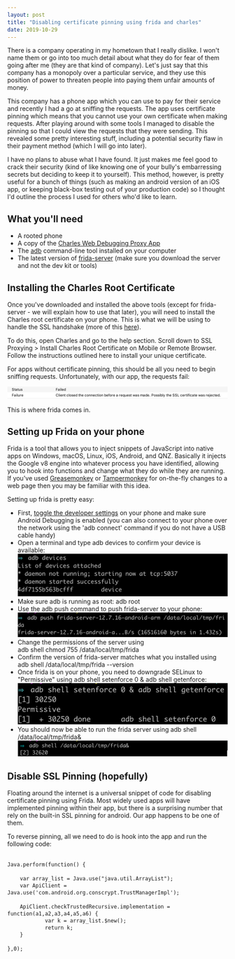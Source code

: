 ```yaml
---
layout: post
title: "Disabling certificate pinning using frida and charles"
date: 2019-10-29
---
```


There is a company operating in my hometown that I really dislike. I won't name them or go into too much detail about what they do for fear of them going after me (they are that kind of company). Let's just say that this company has a monopoly over a particular service, and they use this position of power to threaten people into paying them unfair amounts of money.

This company has a phone app which you can use to pay for their service and recently I had a go at sniffing the requests. The app uses certificate pinning which means that you cannot use your own certificate when making requests. After playing around with some tools I managed to disable the pinning so that I could view the requests that they were sending. This revealed some pretty interesting stuff, including a potential security flaw in their payment method (which
I will go into later). 

I have no plans to abuse what I have found. It just makes me feel good to crack their security (kind of like knowing one of your bully's embarressing secrets but deciding to keep it to yourself). This method, however, is pretty useful for a bunch of things (such as making an android version of an iOS app, or keeping black-box testing out of your production code) so I thought I'd outline the process I used for others who'd like to learn.

<!-- more -->

<h2>What you'll need</h2>

<ul>
<li>A rooted phone</li>
<li>A copy of the <a href="https://www.charlesproxy.com/">Charles Web Debugging Proxy App</a></li>
<li>The <a href="https://developer.android.com/studio/command-line/adb?gclid=EAIaIQobChMIoPHAkbXA5QIVCSQrCh280AMZEAAYASAAEgKdKvD_BwE">adb</a> command-line tool installed on your computer</li>
<li>The latest version of <a href="https://github.com/frida/frida/releases">frida-server</a> (make sure you download the server and not the dev kit or tools)</li>
</ul>

<h2>Installing the Charles Root Certificate</h2>

Once you've downloaded and installed the above tools (except for frida-server - we will explain how to use that later), you will need to install the Charles root certificate on your phone. This is what we will be using to handle the SSL handshake (more of this <a href="https://www.charlesproxy.com/documentation/proxying/ssl-proxying/">here</a>).

To do this, open Charles and go to the help section. Scroll down to SSL Proxying > Install Charles Root Certificate on Mobile or Remote Browser. Follow the instructions outlined here to install your unique certificate.

For apps without certificate pinning, this should be all you need to begin sniffing requests. Unfortunately, with our app, the requests fail:

<img src="../assets/images/posts/failed-request.png"/>

This is where frida comes in.

<h2>Setting up Frida on your phone</h2>

Frida is a tool that allows you to inject snippets of JavaScript into native apps on Windows, macOS, Linux, iOS, Android, and QNZ. Basically it injects the Google v8 engine into whatever process you have identified, allowing you to hook into functions and change what they do while they are running. If you've used <a href="https://addons.mozilla.org/en-US/firefox/addon/greasemonkey/">Greasemonkey</a> or <a
href="https://chrome.google.com/webstore/detail/tampermonkey/dhdgffkkebhmkfjojejmpbldmpobfkfo?hl=en">Tampermonkey</a> for on-the-fly changes to a web page then you may be familiar with this idea.

Setting up frida is pretty easy:
<ul class="list">
<li>
First, <a href="https://developer.android.com/studio/debug/dev-options">toggle the developer settings</a> on your phone and make sure Android Debugging is enabled (you can also connect to your phone over the network using the 'adb connect' command if you do not have a USB cable handy) 
</li>
<li>Open a terminal and type <span class="code">adb devices</span> to confirm your device is available:
<img src="../assets/images/posts/adb-devices.png"/>
</li>
<li>Make sure adb is running as root: <span class="code">adb root</span></li>
<li>Use the <span class="code">adb push</span> command to push frida-server to your phone:
<img src="../assets/images/posts/adb-push.png"/>
</li>
<li>Change the permissions of the server using <div class="code">adb shell chmod 755 /data/local/tmp/frida</div></li>
<li>Confirm the version of frida-server matches what you installed using <span class="code">adb shell /data/local/tmp/frida --version</span>
</li>

<li>
Once frida is on your phone, you need to downgrade SELinux to "Permissive" using <span class="code">adb shell setenforce 0 & adb shell getenforce</span>:
<img src="../assets/images/posts/setenforce.png"/>
</li>
<li>
You should now be able to run the frida server using <span class="code">adb shell /data/local/tmp/frida&</span>
<img src="../assets/images/posts/start-frida.png"/>
</li>
</ul>

<h2>Disable SSL Pinning (hopefully)</h2>

Floating around the internet is a universal snippet of code for disabling certificate pinning using Frida. Most widely used apps will have implemented pinning within their app, but there is a surprising number that rely on the built-in SSL pinning for android. Our app happens to be one of them.

To reverse pinning, all we need to do is hook into the app and run the following code:

<pre class="highlight">
<code>
Java.perform(function() {

    var array_list = Java.use("java.util.ArrayList");
    var ApiClient = Java.use('com.android.org.conscrypt.TrustManagerImpl');

    ApiClient.checkTrustedRecursive.implementation = function(a1,a2,a3,a4,a5,a6) {
            var k = array_list.$new();
            return k;
    }

},0);
</code>
</pre>

